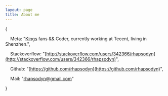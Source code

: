 ```yaml
---
layout: page
title: About me 
---
```

{

&nbsp;&nbsp;&nbsp;&nbsp;Meta: "[Kings](http://www.nba.com/kings/) fans && Coder, currently working at Tecent, living in Shenzhen.",

&nbsp;&nbsp;&nbsp;&nbsp;Stackoverflow: "[http://stackoverflow.com/users/342366/rhapsodyn](http://stackoverflow.com/users/342366/rhapsodyn)",

&nbsp;&nbsp;&nbsp;&nbsp;Github: "[https://github.com/rhapsodyn](https://github.com/rhapsodyn)",

&nbsp;&nbsp;&nbsp;&nbsp;Mail: "[rhapsodyn@gmail.com](mailto:rhapsodyn@gmail.com)"

}